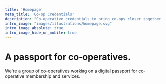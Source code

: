 ```yaml
---
title: 'Homepage'
meta_title: 'Co-op Credentials'
description: "Co-operative credentials to bring co-ops closer together."
intro_image: "images/illustrations/homepage.svg"
intro_image_absolute: true
intro_image_hide_on_mobile: true
---
```


# A passport for co-operatives.

We're a group of co-operatives working on a digital passport for co-operative membership and services.
